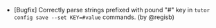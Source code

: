 - [Bugfix] Correctly parse strings prefixed with pound "#" key in `tutor config save --set KEY=#value` commands. (by @regisb)
